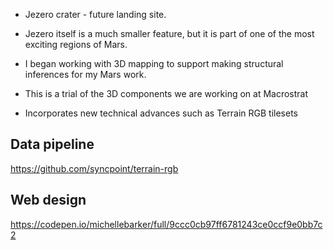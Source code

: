 - Jezero crater - future landing site.
- Jezero itself is a much smaller feature, but it is part of one of the most exciting regions of Mars.


- I began working with 3D mapping to support making structural inferences
  for my Mars work.
- This is a trial of the 3D components we are working on at Macrostrat
- Incorporates new technical advances such as Terrain RGB tilesets


## Data pipeline

https://github.com/syncpoint/terrain-rgb


## Web design

https://codepen.io/michellebarker/full/9ccc0cb97ff6781243ce0ccf9e0bb7c2
